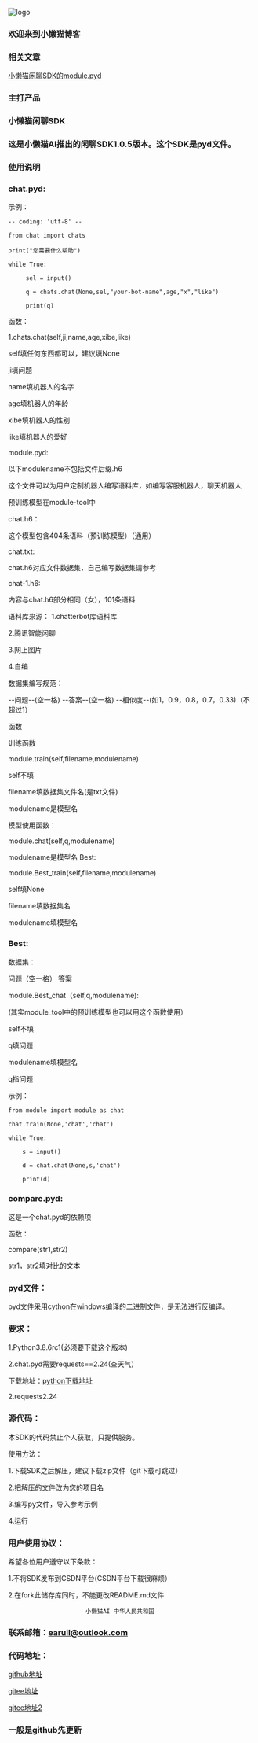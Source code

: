 ![logo](https://github.com/Lazy-Cat-Xiaolanmao/Lazy-Cat-Xiaolanmao.github.io/tree/main/Lazycat)

### 欢迎来到小懒猫博客

### 相关文章
[小懒猫闲聊SDK的module.pyd](https://lazy-cat-xiaolanmao.github.io/chat)

### 主打产品

### 小懒猫闲聊SDK

### 这是小懒猫AI推出的闲聊SDK1.0.5版本。这个SDK是pyd文件。

### 使用说明

### chat.pyd:

示例：

    -- coding: 'utf-8' --

    from chat import chats

    print("您需要什么帮助")

    while True:

         sel = input()

         q = chats.chat(None,sel,"your-bot-name",age,"x","like")

         print(q)

函数：

1.chats.chat(self,ji,name,age,xibe,like)

self填任何东西都可以，建议填None

ji填问题

name填机器人的名字

age填机器人的年龄

xibe填机器人的性别

like填机器人的爱好

module.pyd:

以下modulename不包括文件后缀.h6

这个文件可以为用户定制机器人编写语料库，如编写客服机器人，聊天机器人

预训练模型在module-tool中

chat.h6：

这个模型包含404条语料（预训练模型）（通用）

chat.txt:

chat.h6对应文件数据集，自己编写数据集请参考

chat-1.h6:

内容与chat.h6部分相同（女），101条语料

语料库来源： 1.chatterbot库语料库

2.腾讯智能闲聊

3.网上图片

4.自编

数据集编写规范：

--问题--(空一格) --答案--(空一格) --相似度--(如1，0.9，0.8，0.7，0.33)（不超过1）

函数

训练函数

module.train(self,filename,modulename)

self不填

filename填数据集文件名(是txt文件)

modulename是模型名

模型使用函数：

module.chat(self,q,modulename)

modulename是模型名 Best:

module.Best_train(self,filename,modulename)

self填None

filename填数据集名

modulename填模型名

### Best:

数据集：

问题（空一格） 答案

module.Best_chat（self,q,modulename):

(其实module_tool中的预训练模型也可以用这个函数使用）

self不填

q填问题

modulename填模型名

q指问题

示例：

    from module import module as chat

    chat.train(None,'chat','chat')

    while True:

        s = input()

        d = chat.chat(None,s,'chat')

        print(d)

### compare.pyd:

这是一个chat.pyd的依赖项

函数：

compare(str1,str2)

str1，str2填对比的文本

### pyd文件：

pyd文件采用cython在windows编译的二进制文件，是无法进行反编译。

### 要求：

1.Python3.8.6rc1(必须要下载这个版本)

2.chat.pyd需要requests==2.24(查天气）

下载地址：[python下载地址](https://www.python.org/downloads/release/python-386rc1/)

2.requests2.24

### 源代码：

本SDK的代码禁止个人获取，只提供服务。

使用方法：

1.下载SDK之后解压，建议下载zip文件（git下载可跳过）

2.把解压的文件改为您的项目名

3.编写py文件，导入参考示例

4.运行

### 用户使用协议：

希望各位用户遵守以下条款：

1.不将SDK发布到CSDN平台(CSDN平台下载很麻烦）

2.在fork此储存库同时，不能更改README.md文件

                          小懒猫AI 中华人民共和国
                          
### 联系邮箱：earuil@outlook.com

### 代码地址：

[github地址](https://github.com/Zhou-chengy/pychatbot/)

[gitee地址](https://gitee.com/Zhou-Chengy/pychatbot)

[gitee地址2](https://gitee.com/Lazy-cat-Xiao/pychatbot)

### 一般是github先更新

